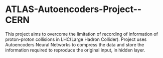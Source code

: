 # ATLAS-Autoencoders-Project--CERN
This project aims to overcome the limitation of recording of information of proton-proton collisions in LHC(Large Hadron Collider). Project uses Autoencoders Neural Networks to compress the data and store the information required to reproduce the original input, in hidden layer.
